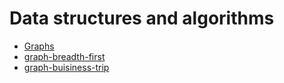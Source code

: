 # Data structures and algorithms

* [Graphs](https://github.com/ammarAltarawneh/data-structures-and-algorithms-2/blob/master/Graph.md)
* [graph-breadth-first](https://github.com/ammarAltarawneh/data-structures-and-algorithms-2/blob/master/graph-breadth-first%20(2).md)
* [graph-buisiness-trip]()